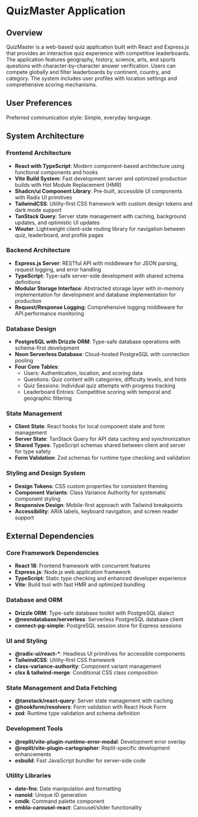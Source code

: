 # QuizMaster Application

## Overview

QuizMaster is a web-based quiz application built with React and Express.js that provides an interactive quiz experience with competitive leaderboards. The application features geography, history, science, arts, and sports questions with character-by-character answer verification. Users can compete globally and filter leaderboards by continent, country, and category. The system includes user profiles with location settings and comprehensive scoring mechanisms.

## User Preferences

Preferred communication style: Simple, everyday language.

## System Architecture

### Frontend Architecture
- **React with TypeScript**: Modern component-based architecture using functional components and hooks
- **Vite Build System**: Fast development server and optimized production builds with Hot Module Replacement (HMR)
- **Shadcn/ui Component Library**: Pre-built, accessible UI components with Radix UI primitives
- **TailwindCSS**: Utility-first CSS framework with custom design tokens and dark mode support
- **TanStack Query**: Server state management with caching, background updates, and optimistic UI updates
- **Wouter**: Lightweight client-side routing library for navigation between quiz, leaderboard, and profile pages

### Backend Architecture
- **Express.js Server**: RESTful API with middleware for JSON parsing, request logging, and error handling
- **TypeScript**: Type-safe server-side development with shared schema definitions
- **Modular Storage Interface**: Abstracted storage layer with in-memory implementation for development and database implementation for production
- **Request/Response Logging**: Comprehensive logging middleware for API performance monitoring

### Database Design
- **PostgreSQL with Drizzle ORM**: Type-safe database operations with schema-first development
- **Neon Serverless Database**: Cloud-hosted PostgreSQL with connection pooling
- **Four Core Tables**:
  - Users: Authentication, location, and scoring data
  - Questions: Quiz content with categories, difficulty levels, and hints
  - Quiz Sessions: Individual quiz attempts with progress tracking
  - Leaderboard Entries: Competitive scoring with temporal and geographic filtering

### State Management
- **Client State**: React hooks for local component state and form management
- **Server State**: TanStack Query for API data caching and synchronization
- **Shared Types**: TypeScript schemas shared between client and server for type safety
- **Form Validation**: Zod schemas for runtime type checking and validation

### Styling and Design System
- **Design Tokens**: CSS custom properties for consistent theming
- **Component Variants**: Class Variance Authority for systematic component styling
- **Responsive Design**: Mobile-first approach with Tailwind breakpoints
- **Accessibility**: ARIA labels, keyboard navigation, and screen reader support

## External Dependencies

### Core Framework Dependencies
- **React 18**: Frontend framework with concurrent features
- **Express.js**: Node.js web application framework
- **TypeScript**: Static type checking and enhanced developer experience
- **Vite**: Build tool with fast HMR and optimized bundling

### Database and ORM
- **Drizzle ORM**: Type-safe database toolkit with PostgreSQL dialect
- **@neondatabase/serverless**: Serverless PostgreSQL database client
- **connect-pg-simple**: PostgreSQL session store for Express sessions

### UI and Styling
- **@radix-ui/react-\***: Headless UI primitives for accessible components
- **TailwindCSS**: Utility-first CSS framework
- **class-variance-authority**: Component variant management
- **clsx & tailwind-merge**: Conditional CSS class composition

### State Management and Data Fetching
- **@tanstack/react-query**: Server state management with caching
- **@hookform/resolvers**: Form validation with React Hook Form
- **zod**: Runtime type validation and schema definition

### Development Tools
- **@replit/vite-plugin-runtime-error-modal**: Development error overlay
- **@replit/vite-plugin-cartographer**: Replit-specific development enhancements
- **esbuild**: Fast JavaScript bundler for server-side code

### Utility Libraries
- **date-fns**: Date manipulation and formatting
- **nanoid**: Unique ID generation
- **cmdk**: Command palette component
- **embla-carousel-react**: Carousel/slider functionality